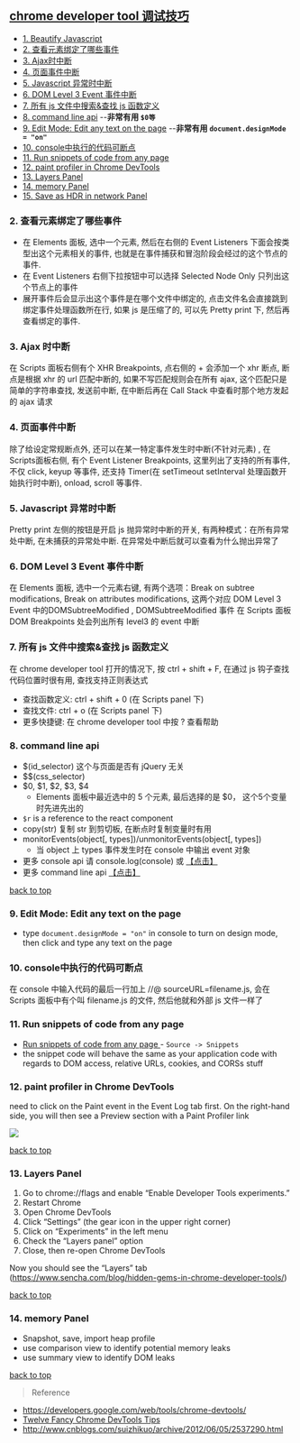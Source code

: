 ## [chrome developer tool 调试技巧](#top)

- [1. Beautify Javascript](#)
- [2. 查看元素绑定了哪些事件](#查看元素绑定了哪些事件)
- [3. Ajax时中断](#Ajax时中断)
- [4. 页面事件中断](#页面事件中断)
- [5. Javascript 异常时中断](#Javascript异常时中断)
- [6. DOM Level 3 Event 事件中断](#Event事件中断)
- [7. 所有 js 文件中搜索&查找 js 函数定义](#文件中搜索)
- [8. command line api](#command-line-api)  --**非常有用  `$0等`**
- [9. Edit Mode: Edit any text on the page](#Edit-Mode)  --**非常有用  `document.designMode = "on"`**
- [10. console中执行的代码可断点](#console中执行的代码可断点)
- [11. Run snippets of code from any page](#snippets)
- [12. paint profiler in Chrome DevTools](#paint-profiler)
- [13. Layers Panel](#Layers-Panel)
- [14. memory Panel](#memory-Panel)
- [15. Save as HDR in network Panel](#HDR)

<h3 id="查看元素绑定了哪些事件">2. 查看元素绑定了哪些事件</h3>

- 在 Elements 面板, 选中一个元素, 然后在右侧的 Event Listeners 下面会按类型出这个元素相关的事件, 也就是在事件捕获和冒泡阶段会经过的这个节点的事件.
- 在 Event Listeners 右侧下拉按钮中可以选择 Selected Node Only 只列出这个节点上的事件
- 展开事件后会显示出这个事件是在哪个文件中绑定的, 点击文件名会直接跳到绑定事件处理函数所在行, 如果 js 是压缩了的, 可以先 Pretty print 下, 然后再查看绑定的事件.

<h3 id="Ajax时中断">3. Ajax 时中断</h3>

在 Scripts 面板右侧有个 XHR Breakpoints, 点右侧的 + 会添加一个 xhr 断点, 断点是根据 xhr 的 url 匹配中断的, 如果不写匹配规则会在所有 ajax, 这个匹配只是简单的字符串查找, 发送前中断, 在中断后再在 Call Stack 中查看时那个地方发起的 ajax 请求

<h3 id="页面事件中断">4. 页面事件中断</h3>

除了给设定常规断点外, 还可以在某一特定事件发生时中断(不针对元素) , 在Scripts面板右侧, 有个 Event Listener Breakpoints, 这里列出了支持的所有事件, 不仅 click, keyup 等事件, 还支持 Timer(在 setTimeout setInterval 处理函数开始执行时中断), onload, scroll 等事件.

<h3 id="Javascript异常时中断">5. Javascript 异常时中断</h3>

Pretty print 左侧的按钮是开启 js 抛异常时中断的开关, 有两种模式：在所有异常处中断, 在未捕获的异常处中断. 在异常处中断后就可以查看为什么抛出异常了

<h3 id="Event事件中断">6. DOM Level 3 Event 事件中断</h3>

在 Elements 面板, 选中一个元素右键, 有两个选项：Break on subtree modifications, Break on attributes modifications, 这两个对应 DOM Level 3 Event 中的DOMSubtreeModified , DOMSubtreeModified 事件 在 Scripts 面板 DOM Breakpoints 处会列出所有 level3 的 event 中断

<h3 id="文件中搜索">7. 所有 js 文件中搜索&查找 js 函数定义</h3>

在 chrome developer tool 打开的情况下, 按 ctrl + shift + F, 在通过 js 钩子查找代码位置时很有用, 查找支持正则表达式

- 查找函数定义: ctrl + shift + 0 (在 Scripts panel 下)
- 查找文件: ctrl + o (在 Scripts panel 下)
- 更多快捷键: 在 chrome developer tool 中按 ? 查看帮助

<h3 id="command-line-api">8. command line api</h3>

- $(id_selector) 这个与页面是否有 jQuery 无关
- $$(css_selector)
- $0, $1, $2, $3, $4
  - Elements 面板中最近选中的 5 个元素, 最后选择的是 $0， 这个5个变量时先进先出的
- `$r` is a reference to the react component
- copy(str) 复制 str 到剪切板, 在断点时复制变量时有用
- monitorEvents(object[, types])/unmonitorEvents(object[, types])
  - 当 object 上 types 事件发生时在 console 中输出 event 对象
- 更多 console api 请 console.log(console) 或 [【点击】](http://getfirebug.com/wiki/index.php/Console_API#console.trace.28.29)
- 更多 command line api  [【点击】](http://getfirebug.com/wiki/index.php/Command_Line_API)

[back to top](#top)

<h3 id="Edit-Mode">9. Edit Mode: Edit any text on the page</h3>

- type `document.designMode = "on"` in console to turn on design mode, then click and type any text on the page

<h3 id="console中执行的代码可断点">10. console中执行的代码可断点</h3>

在 console 中输入代码的最后一行加上 //@ sourceURL=filename.js, 会在 Scripts 面板中有个叫 filename.js 的文件, 然后他就和外部 js 文件一样了

<h3 id="snippets">11. Run snippets of code from any page</h3>

- [Run snippets of code from any page
](https://developers.google.com/web/tools/chrome-devtools/debug/snippets/?hl=en) - `Source -> Snippets`
- the snippet code will behave the same as your application code with regards to DOM access, relative URLs, cookies, and CORSs stuff

<h3 id="paint-profiler">12. paint profiler in Chrome DevTools</h3>

need to click on the Paint event in the Event Log tab first. On the right-hand side, you will then see a Preview section with a Paint Profiler link

![](http://i.imgur.com/5aLaA9f.png)

[back to top](#top)

<h3 id="Layers-Panel">13. Layers Panel</h3>

1. Go to chrome://flags and enable “Enable Developer Tools experiments.”
2. Restart Chrome
3. Open Chrome DevTools
4. Click “Settings” (the gear icon in the upper right corner)
5. Click on “Experiments” in the left menu
6. Check the “Layers panel” option
7. Close, then re-open Chrome DevTools

Now you should see the “Layers” tab (https://www.sencha.com/blog/hidden-gems-in-chrome-developer-tools/)

[back to top](#top)

<h3 id="memory-Panel">14. memory Panel</h3>

- Snapshot, save, import heap profile
- use comparison view to identify potential memory leaks
- use summary view to identify DOM leaks

[back to top](#top)

> Reference

- https://developers.google.com/web/tools/chrome-devtools/
- [Twelve Fancy Chrome DevTools Tips](https://hackernoon.com/twelve-fancy-chrome-devtools-tips-dc1e39d10d9d)
- http://www.cnblogs.com/suizhikuo/archive/2012/06/05/2537290.html
